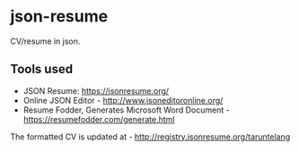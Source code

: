 # json-resume
CV/resume in json.

## Tools used
* JSON Resume: https://jsonresume.org/
* Online JSON Editor - http://www.jsoneditoronline.org/
* Resume Fodder, Generates Microsoft Word Document - https://resumefodder.com/generate.html

The formatted CV is updated at - http://registry.jsonresume.org/taruntelang



